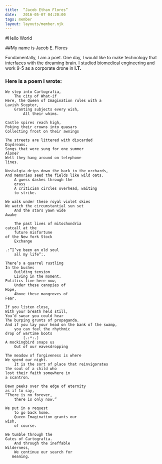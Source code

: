 ```yaml
---
title:  “Jacob Ethan Flores“
date:   2016-05-07 04:20:00
tags: member
layout: layouts/member.njk
---
```


#Hello World

##My name is Jacob E. Flores



Fundamentally, I am a poet. One day, I would like to make technology that interfaces with the dreaming brain. 
I studied biomedical engineering and work 9-5 as a corporate drone in **I.T.**



### Here is a poem I wrote:
```
We step into Cartografia,
	The city of What-if
Here, the Queen of Imagination rules with a 
Lavish Scepter,
	Granting subjects every wish,
		All their whims.

Castle spires reach high,
Poking their crowns into quasars
Collecting frost on their awnings

The streets are littered with discarded
Daydreams.
Songs that were sung for one summer
Alone?
Well they hang around on telephone 
lines.

Nostalgia drips down the bark in the orchards, 
And memories seed the fields like wild oats.
	A guess dashes through the 
	grass
	A criticism circles overhead, waiting
	to strike.

We walk under these royal violet skies
We watch the circumstantial sun set
	And the stars yawn wide
Awake

	The past lives of mitochondria
catcall at the 
	future misfortune
of the New York Stock
	Exchange

.:”I’ve been an old soul
	all my life”:.

There’s a quarrel rustling 
In the bushes
	Building tension
	Living in the moment.
Politics live here now,
	Under these canopies of
Hope,
	Above these mangroves of 
Fear.

If you listen close,
With your breath held still,
You’d swear you could hear 
The burping grunts of propaganda.
And if you lay your head on the bank of the swamp,
	you can feel the rhythmic 
drop of wartime boots
		[.:*:.]
A mockingbird snaps us 
	Out of our eavesdropping

The meadow of forgiveness is where 
We spend our night.
	It is the sort of place that reinvigorates
the soul of a child who
lost their faith somewhere in 
a scantron.

Dawn peeks over the edge of eternity  
as if to say,
“There is no forever,
	there is only now.”

We put in a request 
	to go back home.
	Queen Imagination grants our 
wish,
	of course.

We tumble through the 
Gates of Cartografia.
	And through the ineffable
Wilderness,
	We continue our search for
   meaning. 
```

[instagram]: https://www.instagram.com/jacobflores562/

 